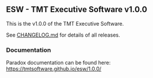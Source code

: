 ## ESW - TMT Executive Software v1.0.0

This is the v1.0.0 of the TMT Executive Software.

See [CHANGELOG.md](CHANGELOG.md) for details of all releases.

### Documentation

Paradox documentation can be found here: https://tmtsoftware.github.io/esw/1.0.0/

